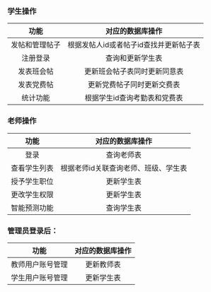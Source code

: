 ### 学生操作

|   功能    |       对应的数据库操作        |
| :-----: | :-------------------: |
| 发帖和管理帖子 | 根据发帖人id或者帖子id查找并更新帖子表 |
|  注册登录   |       查询和更新学生表        |
|  发表班会帖  |    更新班会帖子表同时更新同意表     |
|  发表党费帖  |     更新党费帖子同时更新交费表     |
|  统计功能   |    根据学生id查询考勤表和党费表    |

### 老师操作

|   功能   |      对应的数据库操作       |
| :----: | :-----------------: |
|   登录   |        查询老师表        |
| 查看学生列表 | 根据老师id关联查询老师、班级、学生表 |
| 授予学生职位 |        更新学生表        |
| 更改学生权限 |        更新学生表        |
| 智能预测功能 |        查询学生表        |

### 管理员登录后：

|    功能    | 对应的数据库操作 |
| :------: | :------: |
| 教师用户账号管理 |  更新教师表   |
| 学生用户账号管理 |  更新学生表   |